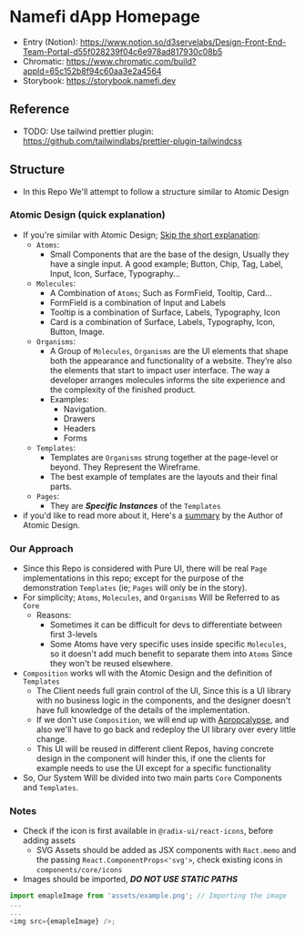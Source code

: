 # Namefi dApp Homepage
- Entry (Notion): https://www.notion.so/d3servelabs/Design-Front-End-Team-Portal-d55f028239f04c6e978ad817930c08b5
- Chromatic: https://www.chromatic.com/build?appId=65c152b8f94c60aa3e2a4564
- Storybook: https://storybook.namefi.dev

## Reference
- TODO: Use tailwind prettier plugin: https://github.com/tailwindlabs/prettier-plugin-tailwindcss

## Structure

- In this Repo We'll attempt to follow a structure similar to Atomic Design
### Atomic Design (quick explanation)
- If you're similar with Atomic Design; [Skip the short explanation](#our-approach): 
  - `Atoms`: 
    - Small Components that are the base of the design, Usually they have a single input. A good example; Button, Chip, Tag, Label, Input, Icon, Surface, Typography...
  - `Molecules`: 
    - A Combination of `Atoms`; Such as FormField, Tooltip, Card...
    - FormField is a combination of Input and Labels
    - Tooltip is a combination of Surface, Labels, Typography, Icon
    - Card is a combination of Surface, Labels, Typography, Icon, Button, Image.
  - `Organisms`:
    - A Group of `Molecules`, `Organisms` are the UI elements that shape both the appearance and functionality of a website. They’re also the elements that start to impact user interface. The way a developer arranges molecules informs the site experience and the complexity of the finished product.
    - Examples:
      - Navigation.
      - Drawers
      - Headers
      - Forms
  - `Templates`:
    - Templates are `Organisms` strung together at the page-level or beyond. They Represent the Wireframe.
    - The best example of templates are the layouts and their final parts.
  - `Pages`:
    - They are ***Specific Instances*** of the `Templates`
- if you'd like to read more about it, Here's a [summary](https://bradfrost.com/blog/post/atomic-web-design/#molecules) by the Author of Atomic Design.

### Our Approach
- Since this Repo is considered with Pure UI, there will be real `Page` implementations in this repo; except for the purpose of the demonstration `Templates` (ie; `Pages` will only be in the story).
- For simplicity; `Atoms`, `Molecules`, and `Organisms` Will be Referred to as `Core`
  - Reasons:
    - Sometimes it can be difficult for devs to differentiate between first 3-levels
    - Some Atoms have very specific uses inside specific `Molecules`, so it doesn't add much benefit to separate them into `Atoms` Since they won't be reused elsewhere.
- `Composition` works wll with the Atomic Design and the definition of `Templates`
  - The Client needs full grain control of the UI, Since this is a UI library with no business logic in the components, and the designer doesn't have full knowledge of the details of the implementation.
  - If we don't use `Composition`, we will end up with [Apropcalypse](https://fbohorqu.medium.com/a-react-pattern-to-avoid-apropcalypse-b1d58a4639d2), and also we'll have to go back and redeploy the UI library over every little change.
  - This UI will be reused in different client Repos, having concrete design in the component will hinder this, if one the clients for example needs to use the UI except for a specific functionality  
- So, Our System Will be divided into two main parts `Core` Components and `Templates`.


### Notes
- Check if the icon is first available in `@radix-ui/react-icons`, before adding assets
  - SVG Assets should be added as JSX components with `Ract.memo` and the passing `React.ComponentProps<'svg'>`, check existing icons in `components/core/icons`
- Images should be imported, ***DO NOT USE STATIC PATHS***
```typescript jsx
import emapleImage from 'assets/example.png'; // Importing the image
...
...
<img src={emapleImage} />;
```